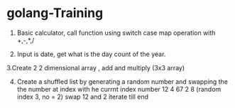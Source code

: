 # golang-Training

1. Basic calculator, call function using switch case map operation with +,-,*,/

2. Input is date, get what is the day count of the year.

3.Create 2 2 dimensional array , add and multiply (3x3 array)

4. Create a shuffled list by generating a random number and swapping the the number at index with he currnt index number
12 4 67 2 8 (random index 3, no = 2)
swap 12 and 2 iterate till end

 

